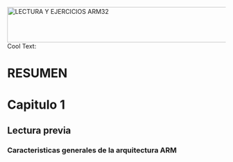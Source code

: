<a href="https://es.cooltext.com"><img src="https://images.cooltext.com/5474898.png" width="863" height="82" alt="LECTURA Y EJERCICIOS ARM32" /></a>
<a href="http://es.cooltext.com" target="_top"><img src="https://cooltext.com/images/ct_pixel.gif" width="80" height="15" alt="Cool Text: Generador de Logotipos y Gráficos." border="0" /></a>

# RESUMEN
# Capitulo 1

## Lectura previa

### Caracteristicas generales de la arquitectura ARM
